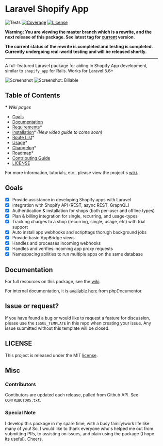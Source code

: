 # Laravel Shopify App

![Tests](https://github.com/osiset/laravel-shopify/workflows/Package%20Test/badge.svg?branch=master)
[![Coverage](https://coveralls.io/repos/github/osiset/laravel-shopify/badge.svg?branch=master)](https://coveralls.io/github/osiset/laravel-shopify?branch=master)
[![License](https://poser.pugx.org/osiset/laravel-shopify/license)](https://packagist.org/packages/osiset/laravel-shopify)

**Warning: You are viewing the master branch which is a rewrite, and the next release of this package. See latest tag for [current](https://github.com/osiset/laravel-shopify/tree/v10.3.1) version.**

**The current status of the rewrite is completed and testing is completed. Currently undergoing real-world testing and will be released shortly.**

----

A full-featured Laravel package for aiding in Shopify App development, similar to `shopify_app` for Rails. Works for Laravel 5.6+

![Screenshot](https://github.com/osiset/laravel-shopify/raw/master/screenshot.png)
![Screenshot: Billable](https://github.com/osiset/laravel-shopify/raw/master/screenshot-billable.png)

## Table of Contents

__*__ *Wiki pages*

- [Goals](#goals)
- [Documentation](#documentation)
- [Requirements](https://github.com/osiset/laravel-shopify/wiki/Requirements)*
- [Installation](https://github.com/osiset/laravel-shopify/wiki/Installation)*  *(New video guide to come soon)*
- [Route List](https://github.com/osiset/laravel-shopify/wiki/Route-List)*
- [Usage](https://github.com/osiset/laravel-shopify/wiki/Usage)*
- [Changelog](https://github.com/osiset/laravel-shopify/wiki/Changelog)*
- [Roadmap](https://github.com/osiset/laravel-shopify/wiki/Roadmap)*
- [Contributing Guide](https://github.com/osiset/laravel-shopify/blob/master/CONTRIBUTING.md)
- [LICENSE](#license)

For more information, tutorials, etc., please view the project's [wiki](https://github.com/osiset/laravel-shopify/wiki).

## Goals

- [x] Provide assistance in developing Shopify apps with Laravel
- [x] Integration with Shopify API (REST, async REST, GraphQL)
- [x] Authentication & installation for shops (both per-user and offline types)
- [x] Plan & billing integration for single, recurring, and usage-types
- [x] Tracking charges to a shop (recurring, single, usage, etc) with trial support
- [x] Auto install app webhooks and scripttags thorugh background jobs
- [x] Provide basic AppBridge views
- [x] Handles and processes incoming webhooks
- [x] Handles and verifies incoming app proxy requests
- [x] Namespacing abilities to run multiple apps on the same database

## Documentation

For full resources on this package, see the [wiki](https://github.com/osiset/laravel-shopify/wiki).

For internal documentation, it is [available here](https://osiset.com/laravel-shopify/) from phpDocumentor.

## Issue or request?

If you have found a bug or would like to request a feature for discussion, please use the `ISSUE_TEMPLATE` in this repo when creating your issue. Any issue submitted without this template will be closed.

## LICENSE

This project is released under the MIT [license](https://github.com/osiset/laravel-shopify/blob/master/LICENSE).

## Misc

### Contributors

Contibutors are updated each release, pulled from Github API. See `CONTRIBUTORS.txt`.

### Special Note

I develop this package in my spare time, with a busy family/work life like many of you! So, I would like to thank everyone who's helped me out from submitting PRs, to assisting on issues, and plain using the package (I hope its useful). Cheers.

